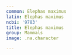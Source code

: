 ```yaml
---
common: Elephas maximus
latin: Elephas maximus
ncbi: '9783'
title: Elephas maximus
group: Mammals
image: .na.character

---
```

